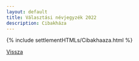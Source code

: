 ```yaml
---
layout: default
title: Választási névjegyzék 2022
description: Cibakháza
---
```


{% include settlementHTMLs/Cibakhaaza.html %}

[Vissza](../)
